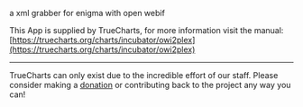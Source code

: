 a xml grabber for enigma with open webif

This App is supplied by TrueCharts, for more information visit the manual: [https://truecharts.org/charts/incubator/owi2plex](https://truecharts.org/charts/incubator/owi2plex)

---

TrueCharts can only exist due to the incredible effort of our staff.
Please consider making a [donation](https://truecharts.org/sponsor) or contributing back to the project any way you can!

